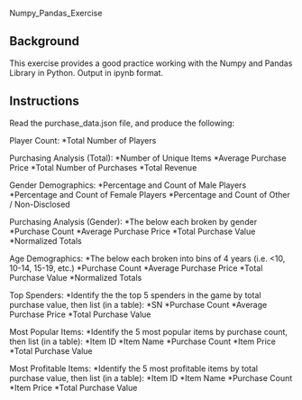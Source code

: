 Numpy_Pandas_Exercise 

## Background

This exercise provides a good practice working with the Numpy and Pandas Library in Python. Output in ipynb format. 

## Instructions

Read the purchase_data.json file, and produce the following: 
 
 Player Count:
   *Total Number of Players
 
 Purchasing Analysis (Total):
   *Number of Unique Items 
   *Average Purchase Price
   *Total Number of Purchases
   *Total Revenue

 Gender Demographics:
   *Percentage and Count of Male Players
   *Percentage and Count of Female Players
   *Percentage and Count of Other / Non-Disclosed

 Purchasing Analysis (Gender):
   *The below each broken by gender
   *Purchase Count
   *Average Purchase Price
   *Total Purchase Value
   *Normalized Totals

 Age Demographics:
   *The below each broken into bins of 4 years (i.e. &lt;10, 10-14, 15-19, etc.) 
   *Purchase Count
   *Average Purchase Price
   *Total Purchase Value
   *Normalized Totals

 Top Spenders:
   *Identify the the top 5 spenders in the game by total purchase value, then list (in a table):
   *SN
   *Purchase Count
   *Average Purchase Price
   *Total Purchase Value

 Most Popular Items:
   *Identify the 5 most popular items by purchase count, then list (in a table):
   *Item ID
   *Item Name
   *Purchase Count
   *Item Price
   *Total Purchase Value

 Most Profitable Items: 
   *Identify the 5 most profitable items by total purchase value, then list (in a table):
   *Item ID
   *Item Name
   *Purchase Count
   *Item Price
   *Total Purchase Value
